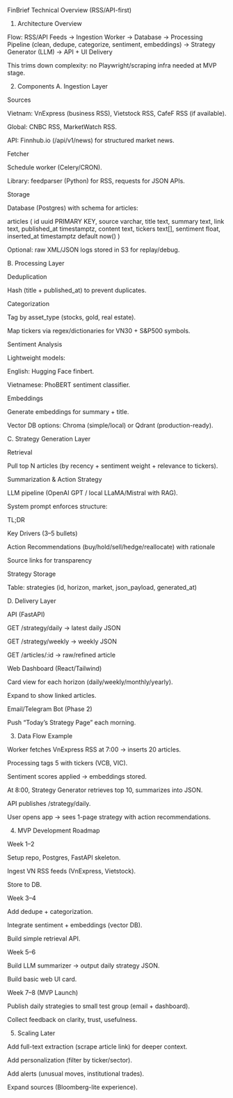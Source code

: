 FinBrief Technical Overview (RSS/API-first)

1. Architecture Overview

Flow:
RSS/API Feeds → Ingestion Worker → Database → Processing Pipeline (clean, dedupe, categorize, sentiment, embeddings) → Strategy Generator (LLM) → API + UI Delivery

This trims down complexity: no Playwright/scraping infra needed at MVP stage.

2. Components
   A. Ingestion Layer

Sources

Vietnam: VnExpress (business RSS), Vietstock RSS, CafeF RSS (if available).

Global: CNBC RSS, MarketWatch RSS.

API: Finnhub.io (/api/v1/news) for structured market news.

Fetcher

Schedule worker (Celery/CRON).

Library: feedparser (Python) for RSS, requests for JSON APIs.

Storage

Database (Postgres) with schema for articles:

articles (
id uuid PRIMARY KEY,
source varchar,
title text,
summary text,
link text,
published_at timestamptz,
content text,
tickers text[],
sentiment float,
inserted_at timestamptz default now()
)

Optional: raw XML/JSON logs stored in S3 for replay/debug.

B. Processing Layer

Deduplication

Hash (title + published_at) to prevent duplicates.

Categorization

Tag by asset_type (stocks, gold, real estate).

Map tickers via regex/dictionaries for VN30 + S&P500 symbols.

Sentiment Analysis

Lightweight models:

English: Hugging Face finbert.

Vietnamese: PhoBERT sentiment classifier.

Embeddings

Generate embeddings for summary + title.

Vector DB options: Chroma (simple/local) or Qdrant (production-ready).

C. Strategy Generation Layer

Retrieval

Pull top N articles (by recency + sentiment weight + relevance to tickers).

Summarization & Action Strategy

LLM pipeline (OpenAI GPT / local LLaMA/Mistral with RAG).

System prompt enforces structure:

TL;DR

Key Drivers (3–5 bullets)

Action Recommendations (buy/hold/sell/hedge/reallocate) with rationale

Source links for transparency

Strategy Storage

Table: strategies (id, horizon, market, json_payload, generated_at)

D. Delivery Layer

API (FastAPI)

GET /strategy/daily → latest daily JSON

GET /strategy/weekly → weekly JSON

GET /articles/:id → raw/refined article

Web Dashboard (React/Tailwind)

Card view for each horizon (daily/weekly/monthly/yearly).

Expand to show linked articles.

Email/Telegram Bot (Phase 2)

Push “Today’s Strategy Page” each morning.

3. Data Flow Example

Worker fetches VnExpress RSS at 7:00 → inserts 20 articles.

Processing tags 5 with tickers (VCB, VIC).

Sentiment scores applied → embeddings stored.

At 8:00, Strategy Generator retrieves top 10, summarizes into JSON.

API publishes /strategy/daily.

User opens app → sees 1-page strategy with action recommendations.

4. MVP Development Roadmap

Week 1–2

Setup repo, Postgres, FastAPI skeleton.

Ingest VN RSS feeds (VnExpress, Vietstock).

Store to DB.

Week 3–4

Add dedupe + categorization.

Integrate sentiment + embeddings (vector DB).

Build simple retrieval API.

Week 5–6

Build LLM summarizer → output daily strategy JSON.

Build basic web UI card.

Week 7–8 (MVP Launch)

Publish daily strategies to small test group (email + dashboard).

Collect feedback on clarity, trust, usefulness.

5. Scaling Later

Add full-text extraction (scrape article link) for deeper context.

Add personalization (filter by ticker/sector).

Add alerts (unusual moves, institutional trades).

Expand sources (Bloomberg-lite experience).
